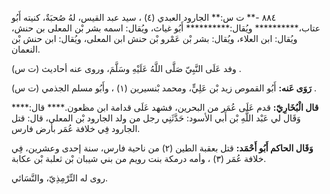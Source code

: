 ٨٨٤ -** ت س:** الجارود العبدي (٤) ، سيد عبد القيس، لهُ صُحبَةٌ، كنيته أَبُو عتاب،********** ويُقال:********** أَبُو غياث، ويُقال: اسمه بشر بْن المعلى بن حنش، ويُقال: ابن العلاء، ويُقال: بشر بْن عَمْرو بْن حنش ابن المعلى، ويُقال: ابن حنش بْن النعمان.

وفد عَلَى النَّبِيّ صَلَّى اللَّهُ عَلَيْهِ وسَلَّمَ، وروى عنه أحاديث (ت س) .

**رَوَى عَنه:** أَبُو القموص زيد بْن عَلِيٍّ، ومحمد بْنسيرين (١) ، وأَبُو مسلم الجذمي (ت س) .

**قال الْبُخَارِيّ:** قدم عَلَى عُمَر من البحرين، فشهد عَلَى قدامة ابن مظعون.**** قال:**** وَقَال لي عَبْد اللَّهِ بْن أَبي الأسود: حَدَّثَنِي رجل من ولد الجارود بْن المعلى، قال: قتل الجارود فِي خلافة عُمَر بأرض فارس.

**وَقَال الحاكم أَبُو أَحْمَد:** قتل بعقبة الطين (٢) من ناحية فارس، سنة إحدى وعشرين، فِي خلافة عُمَر (٣) ، وأمه درمكة بنت رويم من بني شيبان بْن ثعلبة بْن عكابة.

روى له التِّرْمِذِيّ، والنَّسَائي.